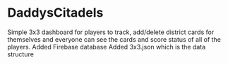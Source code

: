 # DaddysCitadels
Simple 3x3 dashboard for players to track, add/delete district cards for themselves and everyone can see the cards and score status of all of the players.
Added Firebase database 
Added 3x3.json which is the data structure

